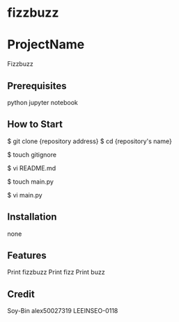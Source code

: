# fizzbuzz

# ProjectName
Fizzbuzz

## Prerequisites
python
jupyter notebook

## How to Start
$ git clone {repository address}
$ cd {repository's name}

$ touch gitignore

$ vi README.md

$ touch main.py

$ vi main.py

## Installation
none

## Features
Print fizzbuzz
Print fizz
Print buzz

## Credit
Soy-Bin
alex50027319
LEEINSEO-0118
